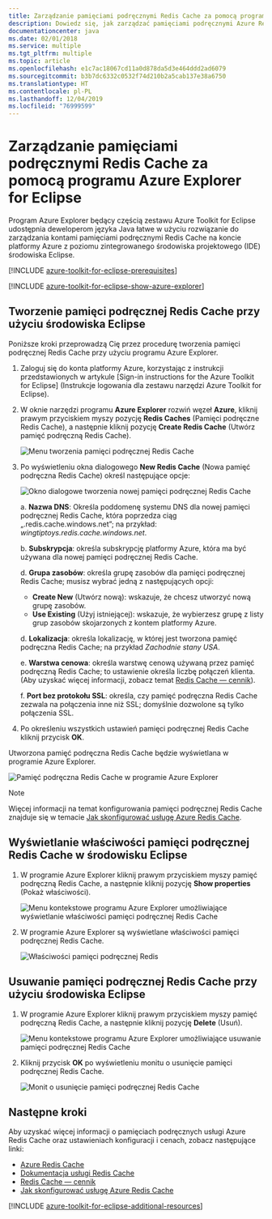 ```yaml
---
title: Zarządzanie pamięciami podręcznymi Redis Cache za pomocą programu Azure Explorer for Eclipse
description: Dowiedz się, jak zarządzać pamięciami podręcznymi Azure Redis Cache za pomocą programu Azure Explorer for Eclipse.
documentationcenter: java
ms.date: 02/01/2018
ms.service: multiple
ms.tgt_pltfrm: multiple
ms.topic: article
ms.openlocfilehash: e1c7ac18067cd11a0d878da5d3e464ddd2ad6079
ms.sourcegitcommit: b3b7dc6332c0532f74d210b2a5cab137e38a6750
ms.translationtype: HT
ms.contentlocale: pl-PL
ms.lasthandoff: 12/04/2019
ms.locfileid: "76999599"
---
```

# <a name="managing-redis-caches-using-the-azure-explorer-for-eclipse"></a>Zarządzanie pamięciami podręcznymi Redis Cache za pomocą programu Azure Explorer for Eclipse

Program Azure Explorer będący częścią zestawu Azure Toolkit for Eclipse udostępnia deweloperom języka Java łatwe w użyciu rozwiązanie do zarządzania kontami pamięciami podręcznymi Redis Cache na koncie platformy Azure z poziomu zintegrowanego środowiska projektowego (IDE) środowiska Eclipse.

[!INCLUDE [azure-toolkit-for-eclipse-prerequisites](../includes/azure-toolkit-for-eclipse-prerequisites.md)]

[!INCLUDE [azure-toolkit-for-eclipse-show-azure-explorer](../includes/azure-toolkit-for-eclipse-show-azure-explorer.md)]

## <a name="create-a-redis-cache-by-using-eclipse"></a>Tworzenie pamięci podręcznej Redis Cache przy użyciu środowiska Eclipse

Poniższe kroki przeprowadzą Cię przez procedurę tworzenia pamięci podręcznej Redis Cache przy użyciu programu Azure Explorer.

1. Zaloguj się do konta platformy Azure, korzystając z instrukcji przedstawionych w artykule [Sign-in instructions for the Azure Toolkit for Eclipse] (Instrukcje logowania dla zestawu narzędzi Azure Toolkit for Eclipse).

1. W oknie narzędzi programu **Azure Explorer** rozwiń węzeł **Azure**, kliknij prawym przyciskiem myszy pozycję **Redis Caches** (Pamięci podręczne Redis Cache), a następnie kliknij pozycję **Create Redis Cache** (Utwórz pamięć podręczną Redis Cache).

   ![Menu tworzenia pamięci podręcznej Redis Cache][CR01]

1. Po wyświetleniu okna dialogowego **New Redis Cache** (Nowa pamięć podręczna Redis Cache) określ następujące opcje:

   ![Okno dialogowe tworzenia nowej pamięci podręcznej Redis Cache][CR02]

   a. **Nazwa DNS**: Określa poddomenę systemu DNS dla nowej pamięci podręcznej Redis Cache, która poprzedza ciąg „.redis.cache.windows.net”; na przykład: *wingtiptoys.redis.cache.windows.net*.

   b. **Subskrypcja**: określa subskrypcję platformy Azure, która ma być używana dla nowej pamięci podręcznej Redis Cache.

   d. **Grupa zasobów**: określa grupę zasobów dla pamięci podręcznej Redis Cache; musisz wybrać jedną z następujących opcji:
      * **Create New** (Utwórz nową): wskazuje, że chcesz utworzyć nową grupę zasobów.
      * **Use Existing** (Użyj istniejącej): wskazuje, że wybierzesz grupę z listy grup zasobów skojarzonych z kontem platformy Azure.

   d. **Lokalizacja**: określa lokalizację, w której jest tworzona pamięć podręczna Redis Cache; na przykład *Zachodnie stany USA*.

   e. **Warstwa cenowa**: określa warstwę cenową używaną przez pamięć podręczną Redis Cache; to ustawienie określa liczbę połączeń klienta. (Aby uzyskać więcej informacji, zobacz temat [Redis Cache — cennik]).

   f. **Port bez protokołu SSL**: określa, czy pamięć podręczna Redis Cache zezwala na połączenia inne niż SSL; domyślnie dozwolone są tylko połączenia SSL.

1. Po określeniu wszystkich ustawień pamięci podręcznej Redis Cache kliknij przycisk **OK**.

Utworzona pamięć podręczna Redis Cache będzie wyświetlana w programie Azure Explorer.

   ![Pamięć podręczna Redis Cache w programie Azure Explorer][CR03]

> [!NOTE]
>
> Więcej informacji na temat konfigurowania pamięci podręcznej Redis Cache znajduje się w temacie [Jak skonfigurować usługę Azure Redis Cache].
>

## <a name="display-the-properties-for-your-redis-cache-in-eclipse"></a>Wyświetlanie właściwości pamięci podręcznej Redis Cache w środowisku Eclipse

1. W programie Azure Explorer kliknij prawym przyciskiem myszy pamięć podręczną Redis Cache, a następnie kliknij pozycję **Show properties** (Pokaż właściwości).

   ![Menu kontekstowe programu Azure Explorer umożliwiające wyświetlanie właściwości pamięci podręcznej Redis Cache][SP01]

1. W programie Azure Explorer są wyświetlane właściwości pamięci podręcznej Redis Cache.

   ![Właściwości pamięci podręcznej Redis][SP02]

## <a name="delete-your-redis-cache-by-using-eclipse"></a>Usuwanie pamięci podręcznej Redis Cache przy użyciu środowiska Eclipse

1. W programie Azure Explorer kliknij prawym przyciskiem myszy pamięć podręczną Redis Cache, a następnie kliknij pozycję **Delete** (Usuń).

   ![Menu kontekstowe programu Azure Explorer umożliwiające usuwanie pamięci podręcznej Redis Cache][DE01]

1. Kliknij przycisk **OK** po wyświetleniu monitu o usunięcie pamięci podręcznej Redis Cache.

   ![Monit o usunięcie pamięci podręcznej Redis Cache][DE02]

## <a name="next-steps"></a>Następne kroki

Aby uzyskać więcej informacji o pamięciach podręcznych usługi Azure Redis Cache oraz ustawieniach konfiguracji i cenach, zobacz następujące linki:

* [Azure Redis Cache]
* [Dokumentacja usługi Redis Cache]
* [Redis Cache — cennik]
* [Jak skonfigurować usługę Azure Redis Cache]

[!INCLUDE [azure-toolkit-for-eclipse-additional-resources](../includes/azure-toolkit-for-eclipse-additional-resources.md)]

<!-- URL List -->

[Redis Cache — cennik]: https://azure.microsoft.com/pricing/details/cache/
[Azure Redis Cache]: https://azure.microsoft.com/services/cache/
[Dokumentacja usługi Redis Cache]: /azure/redis-cache/
[Jak skonfigurować usługę Azure Redis Cache]: /azure/redis-cache/cache-configure

<!-- IMG List -->

[CR01]: media/azure-toolkit-for-eclipse-managing-redis-caches-using-azure-explorer/CR01.png
[CR02]: media/azure-toolkit-for-eclipse-managing-redis-caches-using-azure-explorer/CR02.png
[CR03]: media/azure-toolkit-for-eclipse-managing-redis-caches-using-azure-explorer/CR03.png

[SP01]: media/azure-toolkit-for-eclipse-managing-redis-caches-using-azure-explorer/SP01.png
[SP02]: media/azure-toolkit-for-eclipse-managing-redis-caches-using-azure-explorer/SP02.png

[DE01]: media/azure-toolkit-for-eclipse-managing-redis-caches-using-azure-explorer/DE01.png
[DE02]: media/azure-toolkit-for-eclipse-managing-redis-caches-using-azure-explorer/DE02.png
